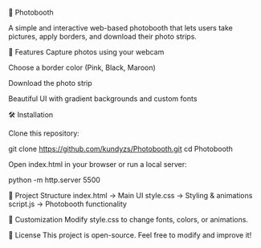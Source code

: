 📸 Photobooth

A simple and interactive web-based photobooth that lets users take pictures, apply borders, and download their photo strips.

🚀 Features
Capture photos using your webcam

Choose a border color (Pink, Black, Maroon)

Download the photo strip

Beautiful UI with gradient backgrounds and custom fonts

🛠️ Installation

Clone this repository:

git clone https://github.com/kundyzs/Photobooth.git
cd Photobooth

Open index.html in your browser or run a local server:

python -m http.server 5500

📂 Project Structure
index.html → Main UI
style.css → Styling & animations
script.js → Photobooth functionality

🎨 Customization
Modify style.css to change fonts, colors, or animations.

📜 License
This project is open-source. Feel free to modify and improve it!
